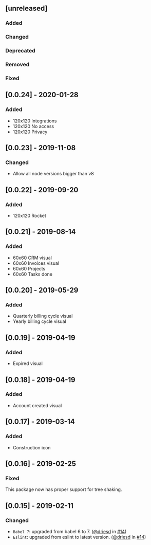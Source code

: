 ## [unreleased]

### Added

### Changed

### Deprecated

### Removed

### Fixed

## [0.0.24] - 2020-01-28

### Added

- 120x120 Integrations
- 120x120 No access
- 120x120 Privacy

## [0.0.23] - 2019-11-08

### Changed

- Allow all node versions bigger than v8

## [0.0.22] - 2019-09-20

### Added
- 120x120 Rocket

## [0.0.21] - 2019-08-14

### Added
- 60x60 CRM visual
- 60x60 Invoices visual
- 60x60 Projects
- 60x60 Tasks done

## [0.0.20] - 2019-05-29

### Added
- Quarterly billing cycle visual
- Yearly billing cycle visual

## [0.0.19] - 2019-04-19

### Added
- Expired visual

## [0.0.18] - 2019-04-19

### Added
- Account created visual

## [0.0.17] - 2019-03-14

### Added
- Construction icon

## [0.0.16] - 2019-02-25

### Fixed
This package now has proper support for tree shaking.

## [0.0.15] - 2019-02-11

### Changed

- `Babel 7`: upgraded from babel 6 to 7. ([@driesd](https://github.com/driesd) in [#14](https://github.com/teamleadercrm/ui-visuals/pull/14))
- `Eslint`: upgraded from eslint to latest version. ([@driesd](https://github.com/driesd) in [#14](https://github.com/teamleadercrm/ui-visuals/pull/14))
